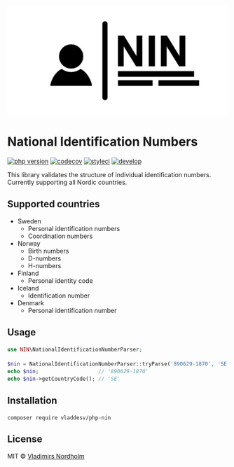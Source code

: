 ![logo](https://github.com/vladdeSV/php-nin/raw/develop/resources/logo-transparent.png)

# National Identification Numbers
[![php version](https://img.shields.io/badge/php-%3E%3D7.2-8892BF.svg?logo=php)](https://github.com/vladdeSV/php-nin/blob/develop/composer.json)
[![codecov](https://codecov.io/gh/vladdeSV/php-nin/branch/develop/graph/badge.svg)](https://codecov.io/gh/vladdeSV/php-nin)
[![styleci](https://github.styleci.io/repos/247304996/shield?style=flat&branch=develop)](https://github.styleci.io/repos/247304996)
[![develop](https://github.com/vladdeSV/php-nin/workflows/develop/badge.svg?branch=develop)](https://github.com/vladdeSV/php-nin/actions?query=workflow%3Adevelop)

This library validates the structure of individual identification numbers. Currently supporting all Nordic countries.

## Supported countries
* Sweden
  * Personal identification numbers
  * Coordination numbers
* Norway
  * Birth numbers
  * D-numbers
  * H-numbers
* Finland
  * Personal identity code
* Iceland
  * Identification number
* Denmark
  * Personal identification number

## Usage

```php
use NIN\NationalIdentificationNumberParser;

$nin = NationalIdentificationNumberParser::tryParse('890629-1870', 'SE');
echo $nin;                   // '890629-1870'
echo $nin->getCountryCode(); // 'SE'
```

## Installation

```
composer require vladdesv/php-nin
```

## License
MIT © [Vladimirs Nordholm](https://github.com/vladdeSV)
